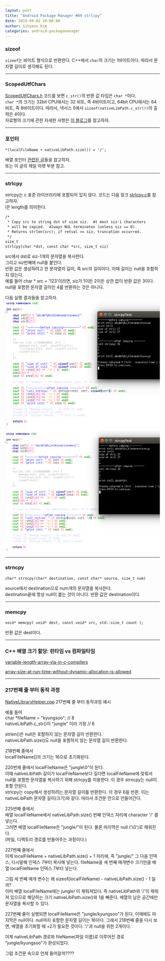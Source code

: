 ```yaml
---
layout: post
title: "Android Package Manager #09 strlcpy"
date: 2019-09-02 20:00:00
author: Sihyeon Kim
categories: android-packagemanager
---
```


### sizeof

`sizeof`는 바이트 형식으로 반환한다. C++에서 `char`의 크기는 1바이트이다. 따라서 문자열 길이로 생각해도 된다.  

---

### ScopedUtfChars

[ScopedUtfChars.h](https://android.googlesource.com/platform/libnativehelper/+/idea133/include/nativehelper/ScopedUtfChars.h) 코드를 보면 `c_str()`의 반환 값 타입은 `char *`이다.  
`char *`의 크기는 32bit CPU에서는 32 비트, 즉 4바이트이고, 64bit CPU에서는 64비트, 즉 8바이트이다. 따라서, 넥서스 5에서 `sizeof(nativeLibPath.c_str())`의 출력은 4이다.  
자료형의 크기에 관한 자세한 사항은 [이 블로그](https://sckllo7.tistory.com/entry/32bit%EC%99%80-64bit%EC%9D%98-C-%EC%9E%90%EB%A3%8C%ED%98%95Data-Type-%ED%81%AC%EA%B8%B0-%EC%B0%A8%EC%9D%B4)를 참고하자.  

---

### 포인터

```
*(localFileName + nativeLibPath.size()) = '/';
```

배열 포인터 [관련된 글](https://dojang.io/mod/page/view.php?id=509)들을 참고하자.  
또는 이 글의 제일 아랫 부분 참고.  

---

### strlcpy

strlcpy는 c 표준 라이브러리에 포함되어 있지 않다. 코드는 다음 링크 [strlcpy.c](https://android.googlesource.com/platform/system/core/+/refs/tags/android-6.0.1_r81/libcutils/strlcpy.c)를 참고하자.  
l은 length를 의미한다.  

```
/*
 * Copy src to string dst of size siz.  At most siz-1 characters
 * will be copied.  Always NUL terminates (unless siz == 0).
 * Returns strlen(src); if retval >= siz, truncation occurred.
 */
size_t
strlcpy(char *dst, const char *src, size_t siz)
```
src에서 dst로 siz-1개의 문자열을 복사한다.  
그리고 siz번째에 null을 붙인다.  
반환 값은 생성하려고 한 문자열의 길이, 즉 src의 길이이다. 이때 길이는 null을 포함하지 않는다.  
예를 들어 char * src = '123'이라면, siz가 1이든 2이든 상관 없이 반환 값은 3이다. null을 포함한 문자열 길이인 4를 반환하는 것은 아니다.  

다음 실행 결과들을 참고하자.  
![pic](/assets/0902-01.png)  
![pic](/assets/0902-02.png)

---

### strncpy

```
char* strncpy(char* destination, const char* source, size_t num)
```
source에서 destination으로 num개의 문자열을 복사한다.  
destination끝에 항상 null이 붙는 것이 아니다.
반환 값은 destination이다.  

---

### memcpy

```
void* memcpy( void* dest, const void* src, std::size_t count );
```
반환 값은 dest이다.  

---

### C++ 배열 크기 할당: 런타임 vs 컴파일타임  


[variable-length-array-vla-in-c-compilers](https://stackoverflow.com/questions/39334435/variable-length-array-vla-in-c-compilers)  

[array-size-at-run-time-without-dynamic-allocation-is-allowed](https://stackoverflow.com/questions/737240/array-size-at-run-time-without-dynamic-allocation-is-allowed)  

---

### 217번째 줄 부터 동작 과정

[NativeLibraryHelper.cpp](https://android.googlesource.com/platform/frameworks/base/+/refs/tags/android-6.0.1_r77/core/jni/com_android_internal_content_NativeLibraryHelper.cpp?autodive=0%2F%2F%2F%2F%2F%2F%2F) 217번째 줄 부터 동작과정 예시    

예를 들어   
char *fileName = "kyungsoo"; // 8  
nativeLibPath.c_str()이 "jungle" 이라 가정 // 6  

strlen()은 null은 포함하지 않는 문자열 길이 반환한다.   
nativeLibPath.size()도 null을 포함하지 않는 문자열 길이 반환한다.  

218번째 줄에서    
localFileName[]의 크기는 16으로 초기화된다.     

220번재 줄에서 
localFileName은 "jungle\0"이 된다.  
이때 nativeLibPath 길이가 localFileName보다 길다면 localFileName에 맞춰서 null을 포함한 문자열을 복사하기 위해 strlcpy를 이용한다. 이 경우 strncpy는 null이 포함 안된다.  
strlcpy는 copy해서 생성하려는 문자열 길이를 반환한다. 이 경우 6을 반환. 이는 nativeLibPath 문자열 길이(크기)와 같다. 따라서 조건문 안으로 안들어간다.   

225번째 줄에서  
배열 localFileName에서 nativeLibPath.size() 번째 인덱스 자리에 character '/' 를 넣는다.  
그러면 배열 localFileName은 "jungle/"이 된다. 물론 마지막은 null ('\0')로 채워진다.  
(파일, 디렉토리 경로를 만들어주는 과정이다.)  

227번째 줄에서  
이제 localFileName + nativeLibPath.size() + 1 자리에, 즉 "jungle/" 그 다음 인덱스, 다시말해 인덱스 7부터 복사해 넣는다. fileName을 세 번째 매개변수 크기만큼 배열 localFileName 인덱스 7부터 넣는다.   

그럼 세 번째 매개 변수는 왜 sizeof(localFileName) - nativeLibPath.size() - 1 일까?  
이미 배열 localFileName에는 jungle/ 이 채워져있다. 즉 nativeLibPath와 '/'이 채워져 있으므로 해당하는 크기 nativeLibPath.size()와 1을 빼준다. 배열의 남은 공간에만 문자열을 복사할 수 있다.  

227번째 줄이 실행되면 localFileName은 "jungle/kyungsoo"가 된다. 이때에도 마지막은 null이다. null까지 포함한 문자열 길이는 16이다. 그래서 218번째 줄을 다시 보면, 배열을 초기화할 때 +2가 필요한 것이다. '/'과 null을 위한 2개이다.  

이제 nativeLibPath 경로와 fileName(파일 이름)로 이루어진 경로 "jungle/kyungsoo"가 완성되었다.    

그럼 조건문 속으로 언제 들어갈까????  
